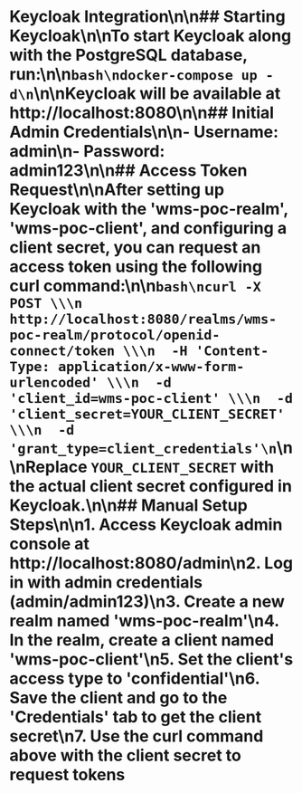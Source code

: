 # Keycloak Integration\n\n## Starting Keycloak\n\nTo start Keycloak along with the PostgreSQL database, run:\n\n```bash\ndocker-compose up -d\n```\n\nKeycloak will be available at http://localhost:8080\n\n## Initial Admin Credentials\n\n- Username: admin\n- Password: admin123\n\n## Access Token Request\n\nAfter setting up Keycloak with the 'wms-poc-realm', 'wms-poc-client', and configuring a client secret, you can request an access token using the following curl command:\n\n```bash\ncurl -X POST \\\n  http://localhost:8080/realms/wms-poc-realm/protocol/openid-connect/token \\\n  -H 'Content-Type: application/x-www-form-urlencoded' \\\n  -d 'client_id=wms-poc-client' \\\n  -d 'client_secret=YOUR_CLIENT_SECRET' \\\n  -d 'grant_type=client_credentials'\n```\n\nReplace `YOUR_CLIENT_SECRET` with the actual client secret configured in Keycloak.\n\n## Manual Setup Steps\n\n1. Access Keycloak admin console at http://localhost:8080/admin\n2. Log in with admin credentials (admin/admin123)\n3. Create a new realm named 'wms-poc-realm'\n4. In the realm, create a client named 'wms-poc-client'\n5. Set the client's access type to 'confidential'\n6. Save the client and go to the 'Credentials' tab to get the client secret\n7. Use the curl command above with the client secret to request tokens